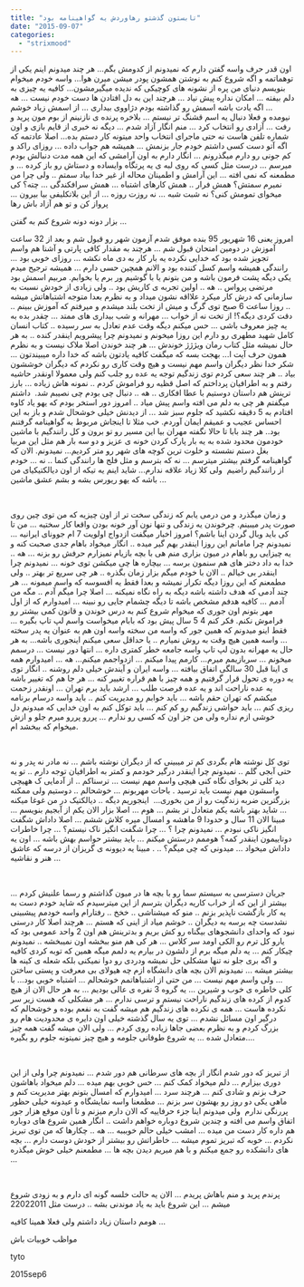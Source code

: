 ```yaml
---
title: "تابستون گذشتو رهاوردش یه گواهینامه بود"
date: "2015-09-07"
categories: 
  - "strixmood"
---
```


اون قدر حرف واسه گفتن دارم که نمیدونم از کدومش بگم... هر چند میدونم اینم یکی از توهماتمه و اگه شروع کنم به نوشتن همشون پودر میشن میرن هوا... واسه خودم میخوام بنویسم دنیای من پره از نشونه های کوچیکی که ندیده میگیرمشون... کافیه یه چیزی به دلم بیفته ... امکان نداره پیش نیاد ... هرچند این به دل افتادن ها دست خودم نیست ... هه ... اگه یادت باشه اسمش رو گذاشته بودم دژاووی بیداری ... از اسمش زیاد خوشم نیومده و فعلا دنبال یه اسم قشنگ تر نیستم ... بلاخره پرنده ی نازنینم از بوم مون پرید و رفت ... آزادی رو انتخاب کرد ... منم انگار آزاد شدم ... دیگه نه خبری از قایم بازی و اون شماره تلفن هاست نه حتی ماجرای انتخاب واحد میتونه کار دستم بده... اصلا عادتمه که اگه آتو دست کسی داشتم خودم جار بزنمش ... همیشه هم جواب داده ... روزای راکد و کم جونی رو دارم میگذرونم ... انگار دارم به اون آرامشی که این همه مدت دنبالش بودم میرسم ... درست مثل کسی که روی لبه ی یه پرتگاه وایساده و دستاش رو باز کرده ... و مطمعنه که نمی افته ... این آرامش و اطمینان محاله از غیر خدا بیاد سمتم .. ولی چرا من نمیرم سمتش؟ همش فرار .. همش کارهای اشتباه ... همش سرافکندگی ... چته؟ کی میخوای تمومش کنی؟ نه شبت شبه ... نه روزت روزه ... از این بلاتکلیفی بیا بیرون ... پرواز کن و تو هم آزاد باش رها

بزار دونه دونه شروع کنم به گفتن ...

امروز یعنی 16 شهریور 95 بنده موفق شدم آزمون شهر رو قبول شم و بعد از 32 ساعت آموزش در دومین امتحان قبول شم ... هرچند به مقدار کافی پارتی و آشنا هم واسم تجویز شده بود که خدایی نکرده یه بار کار به دی ماه نکشه ... روزای خوبی بود ... رانندگی همیشه واسم کسل کننده بود و الانم همچین حسی دارم ... همیشه ترجیح میدم یکی دیگه پشت فرمون باشه و من بتونم یا با گوشیم ور برم یا بخوابم. مربیم اسمش بود مرتضی پرواس .. هه .. اولین تجربه ی کاریش بود .. ولی زیادی از خودش نسبت به سازمانی که درش کار میکرد علااقه نشون میداد و به نظرم بعدا متوجه اشتباهاتش میشه .. روزا ساعت 6 صبح توی گرگ و میش از تخت بلند میشدم و میرفتم که آموزش ببینم .. دقت کردی دیگه؟! از تخت نه از خواب ... مهرانه و شب بیداری های ممتد ... چقدر بده به یه چیز معروف باشی ... حس میکنم دیگه وقت عدم تعادل به سر رسیده .. کتاب انسان کامل شهید مطهری رو دارم این روزا میخونم و نمیدونم چرا پیشرویم اینقدر کنده .. به هر حال نمیشه مثل کتاب رمان ویژژژ خوندش ... هر چند خوندن اصلا ملاک نیست و به نظرم همون حرف آیت ا... بهجت بسه که میگفت کافیه یادتون باشه که خدا داره میبیندتون ... شکر خدا نظر دیگران واسم مهم نیست و هیچ وقت کاری رو نکردم که دیگران خوششون بیاد .. هر چند سعی کردم توی زندگیم توجه یه عده رو جلب کنم ولی معمولا اونقدر حاشیه رفتم و به اطرافیان پرداختم که اصل قظیه رو فراموش کردم .. نمونه هاش زیاده ... بارز ترینش هم داستان دوستیم با عطا افکاری .. هه .. دنبال چی بودم چی نصیبم شد.  داشتم میگفتم هر چی به دلم می افته واسم پیش میاد .. امروز دور استخر بودم که یهو یاد کاوه افتادم به 5 دقیقه نکشید که جلوم سبز شد ... از دیدنش خیلی خوشحال شدم و باز به این احساس عجیب و عمیقم ایمان آوردم. خب مثلا تا اینجاش مربوط به گواهینامه گرفتنم بود.. هر چند بابا تا حالا نگفته مهران بیا این مسیر رو تو برون و کل رانندگیم با ماشین خودمون محدود شده به یه بار پارک کردن خونه ی عزیز و دو سه بار هم مثل این مربیا بغل دستم نشسته و خلوت ترین کوچه های شهر رو متر کردیم... نمیدونم. الان که گواهینامه گرفتم بیشتر میترسم ... نه که بترسم و مثل فلج ها رانندگی کنما .. نه ... خودم از رانندگیم راضیم  ولی کلا زیاد علاقه ندارم... شاید اینم یه تیکه از اون دیالکتیکیای من باشه که یهو ریورس بشه و بشم عشق ماشین ...

 

و زمان میگذرد و من درمی یابم که زندگی سخت تر از اون چیزیه که من توی چین روی صورت پدر میبینم. چرخوندن یه زندگی و تنها نون آور خونه بودن واقعا کار سختیه ... من تا کی باید وبال گردن اینا باشم؟ امروز اخبار میگفت ازدواج اولویت 7 ام جوونای ایرانیه ... نمیدونم چرا مامانم این روزا اینقدر بهم گیر میده .. انگار میخواد باهام جدی صحبت کنه و یه چیزایی رو باهام در میون بزاری منم هی با بچه بازیام نمیزارم حرفش رو بزنه ... هه .. خدا به داد دختر های هم سنمون برسه ... بیچاره ها چی میکشن توی خونه ... نمیدونم چرا اینقدر بی خیالم .. الان با خودم میگم بزار زمان بگذره .. هر چی سریع تر بهتر .. ولی مطمعنم که این روزا دیگه تکرار نمیشه و بعدا فقط یه افسوسه که واسم میمونه ... هر چند آدمی که هدف داشته باشه دیگه به راه نگاه نمیکنه ... اصلا چرا میگم آدم .. مگه من آدمم ... کافیه هدفم مشخص باشه تا دیگه چشمام جایی رو نبینه ... امیدوارم که از اول مهر بتونم اون جوری که میخوام شروع کنم به درس خوندن و قانون کمی بیشتر رو فراموش نکنم. فکر کنم 4 5 سال پیش بود که بابام میخواست واسم لپ تاپ بگیره ... فقط اینو میدونم که همین جور که واسه من سخته واسه اون هم به عنوان یه پدر سخته ... واسه همین هیچ وقت به روش نمیارم .. یا حداقل سعی میکنم اینجوری باشه... به هر حال یه مهرانه بدون لپ تاپ واسه جامعه خطر کمتری داره ... انتها دور نیست ... درسمم میخونم ... سربازیمم میرم... کارمم پیدا میکنم ... ازدواجمم میکنم... هه ... امیدوارم همه ی اینا قبل 30 سالگی اتفاق بیافته ... واسه ایران و آیندش خیلی دلم روشنه .. انگار توی یه دوره ی تحول قرار گرفتیم و همه چیز با هم قراره تغییر کنه ... هر جا هم که تغییر باشه یه عده ناراحت اند و یه عده فرصت طلب ... ارشد باید برم تهران ... اونقدر زحمت میکشم که تهران حقم باشه ... باید خوابم رو مدیریت کنم .. باید واسه درسام برنامه ریزی کنم ... باید حواشی زندگیم رو کم کنم ... باید توکل کنم به اون خدایی که میدونم دل خوشی ازم نداره ولی من جز اون که کسی رو ندارم ... پررو پررو میرم جلو و ازش میخوام که ببخشد ام.

 

توی کل نوشته هام بگردی کم تر میبینی که از دیگران نوشته باشم ... نه مادر نه پدر و نه حتی آبجی گلم .. نمیدونم چرا اینقدر درگیر خودمم و کمتر به اطرافیان توجه دارم .. تو یه دید کلی تر بخوای نگاه کنی هیچی واسم مهم نیست ... ترسناکم .. از آدمایی ک ههیچی واسشون مهم نیست باید ترسید . باحات مهربونم ... خوشحالم .. دوستیم ولی ممکنه بزرگترین ضربه زندگیت رو از من بخوری...  اینجوریم دیگه .. دیالکتیک در من غوغا میکنه ... شاید بهتر باشه یکم متعادل تر بشم ... هوم ... اصلا بزار الان یکم از آبجیم بنویسم ... مبینا الان 11 سال و حدودا 9 ماهشه و امسال میره کلاش ششم ... اصلا داداش شگفت انگیز ناکی نبودم ... نمیدونم چرا ؟ ... چرا شگفت انگیز ناک نیستم؟ ... چرا خاطرات دوتاییمون اینقدر کمه؟ هوممم درستش میکنم ... باید بیشتر حواسم بهش باشه ... اون یه داداش میخواد ... میدونی که چی میگم؟ .. . مبینا یه دیوونه ی گریزان از درسه که عاشق هنر و نقاشیه ...

 

جریان دسترسی به سیستم سما رو با بچه ها در میون گذاشتم و رسما علنیش کردم ... بیشتر از این که از خراب کاریه دیگران بترسم از این میترسیدم که شاید خودم دست به یه کار بازگشت ناپذیر بزنم .. منو که میشناشی .. خخخ .. رفتارام واسه خودمم پیشبینی نشدست چه برسه به دیگران .. خوشم میاد از اینی که هستم ... هرچند اصلا کار درستی نبود که واحدای دانشجوهای بیگناه رو کش بریم و بدترینش هم اون 2 واحد عمومی بود که یارو کل ترم رو الکی اومد سر کلاس ... هر کی هم منو ببخشه اون نمیبخشه .. نمیدونم چیکار کنم ... یه دلم میگه برم از دلشون در بیارم یه دلمم میگه همین که توبه کردی کافیه و اگه بری جلو نه تنها مشکلی حل نمیشه ودردی رو دوا نمیکنی بلکه شعله ی کینه ها بیشتر میشه ... نمیدونم الان بچه های دانشگاه ازم چه هیولای بی معرفت و پستی ساختن ... ولی واسم مهم نیست ... من حتی از اشتباهاتمم خوشحالم ... اشتباه خوبی بود... با کلی خاطره ی خوب و شیرین ... یه گروه 3 نفره ی عالی بودیم ... به هر حال الان از هیچ کدوم از کرده های زندگیم ناراحت نیستم و ترسی ندارم ... هر مشکلی که هست زیر سر نکرده هاست ... همه ی نکرده های زندگیم هم میشه گفت به نفعم بوده و خوشحالم که درگیر اون مسائل نشدم ... توی یه سال گذشته خیلی اون دایره ی محدودیت هام رو بزرگ کردم و به نظرم بعضی جاها زیاده روی کردم ... ولی الان میشه گفت همه چیز متعادل شده ... یه شروع طوفانی جلومه و هیچ چیز نمیتونه جلوم رو بگیره....

 

از تبریز که دور شدم انگار از بچه های سرطانی هم دور شدم ... نمیدونم چرا ولی از این دوری بیزارم ... دلم میخواد کمک کنم ... حس خوبی بهم میده ... دلم میخواد باهاشون حرف بزنم و شادی کنم ... هرچند سرد ... امیدوارم که امسال بتونم بهتر مدیریت کنم و ماهی یکی دو روز رو بهشون سر بزنم ... مطمعنا واسه نمایشگاه و عیدونه خیلی حظور پررنگی ندارم  ولی میدونم اینا جزء حرفاییه که الان دارم میزنم و تا اون موقع هزار جور اتفاق واسم می افته و چندین شروع دوباره خواهم داشت .. انگار همین شروع های دوباره هم داره کار دست من میده ... امشب خیلی حالم خوبببه ... هه .. چکارها که من توی تبریز نکردم ... خوبه که تبریز تموم میشه ... خاطراتش رو بیشتر از خودش دوست دارم ... بچه های دانشکده رو جمع میکنم و با هم میریم دیدن بچه ها ... مطمعنم خیلی خوش میگذره ...

 

پرندم پرید و منم باهاش پریدم ... الان یه حالت خلسه گونه ای دارم و به زودی شروع میشم ... این شروع باید به یاد موندنی بشه .. درست مثل 22022011

هومم داستان زیاد داشتم ولی فعلا همینا کافیه ...

مواظب خوبیات باش

tyto

2015sep6
